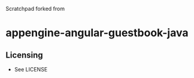 Scratchpad forked from 

appengine-angular-guestbook-java
================================


## Licensing

* See LICENSE

[1]: http://maven.apache.org/
[2]: http://karma-runner.github.io/0.8/index.html
